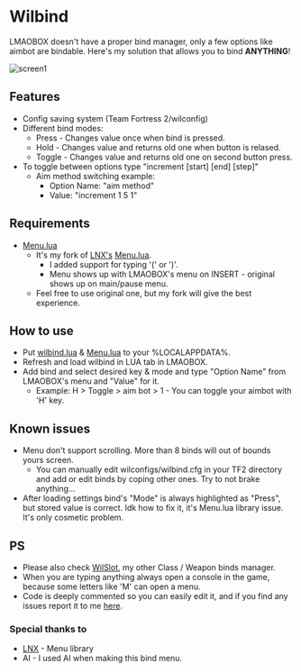 # Wilbind
LMAOBOX doesn't have a proper bind manager, only a few options like aimbot are bindable.
Here's my solution that allows you to bind **ANYTHING**!

![screen1](https://i.imgur.com/5kQAqP6.png)
## Features
- Config saving system (Team Fortress 2/wilconfig)
- Different bind modes:
    - Press - Changes value once when bind is pressed.
    - Hold - Changes value and returns old one when button is relased.
    - Toggle - Changes value and returns old one on second button press.
- To toggle between options type "increment [start] [end] [step]"
    - Aim method switching example:
        - Option Name: "aim method"
        - Value: "increment 1 5 1"
## Requirements
- [Menu.lua](https://github.com/GNWilber/lmaobox-luas-public/blob/main/Menu.lua)
    - It's my fork of [LNX's](https://github.com/lnx00/) [Menu.lua](https://github.com/lnx00/Lmaobox-Lua/blob/main/src/MenuLib/Menu.lua).
        - I added support for typing '(' or ')'.
        - Menu shows up with LMAOBOX's menu on INSERT - original shows up on main/pause menu.
    - Feel free to use original one, but my fork will give the best experience.
## How to use
- Put [wilbind.lua](https://github.com/GNWilber/lmaobox-luas-public/blob/main/wilbind/wilbind.lua) & [Menu.lua](https://github.com/GNWilber/lmaobox-luas-public/blob/main/Menu.lua) to your %LOCALAPPDATA%.
- Refresh and load wilbind in LUA tab in LMAOBOX.
- Add bind and select desired key & mode and type "Option Name" from LMAOBOX's menu and "Value" for it.
    - Example: H > Toggle > aim bot > 1 - You can toggle your aimbot with 'H' key.
## Known issues
- Menu don't support scrolling. More than 8 binds will out of bounds yours screen.
    - You can manually edit wilconfigs/wilbind.cfg in your TF2 directory and add or edit binds by coping other ones. Try to not brake anything...
- After loading settings bind's "Mode" is always highlighted as "Press", but stored value is correct. Idk how to fix it, it's Menu.lua library issue. It's only cosmetic problem.
## PS
- Please also check [WilSlot](https://github.com/GNWilber/lmaobox-luas-public/blob/main/wilslot/README.md), my other Class / Weapon binds manager.
- When you are typing anything always open a console in the game, because some letters like 'M' can open a menu.
- Code is deeply commented so you can easily edit it, and if you find any issues report it to me [here](https://github.com/GNWilber/lmaobox-luas-public/issues).
### Special thanks to
- [LNX](https://github.com/lnx00/) - Menu library
- AI - I used AI when making this bind menu.